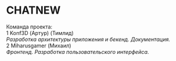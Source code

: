 # CHATNEW
Команда проекта:</br>
1 Konf3D (Артур) (Тимлид)</br>
<i> Разработка архитектуры приложения и бекенд. Документация.</i></br>
2 Miharusgamer (Михаил)</br>
<i> Фронтенд. Разработка пользовательского интерфейса.</i></br>
